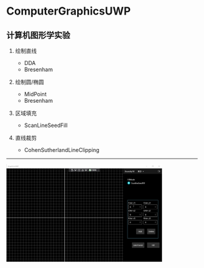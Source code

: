 # ComputerGraphicsUWP
计算机图形学实验  
---
1. 绘制直线
    - DDA
    - Bresenham  
    
2. 绘制圆/椭圆
    - MidPoint
    - Bresenham  
    
3. 区域填充
    - ScanLineSeedFill  
    
4. 直线裁剪
    - CohenSutherlandLineClipping 

---
<img src="readme/example.gif" alt="example" style="zoom: 40%;" />

